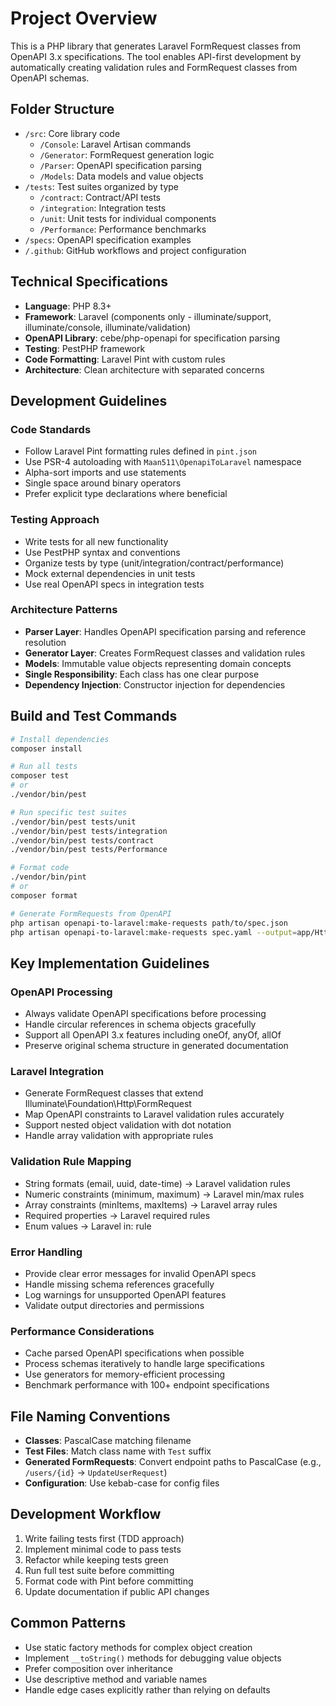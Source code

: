 # Project Overview

This is a PHP library that generates Laravel FormRequest classes from OpenAPI 3.x specifications. The tool enables API-first development by automatically creating validation rules and FormRequest classes from OpenAPI schemas.

## Folder Structure

- `/src`: Core library code
  - `/Console`: Laravel Artisan commands
  - `/Generator`: FormRequest generation logic
  - `/Parser`: OpenAPI specification parsing
  - `/Models`: Data models and value objects
- `/tests`: Test suites organized by type
  - `/contract`: Contract/API tests
  - `/integration`: Integration tests
  - `/unit`: Unit tests for individual components
  - `/Performance`: Performance benchmarks
- `/specs`: OpenAPI specification examples
- `/.github`: GitHub workflows and project configuration

## Technical Specifications

- **Language**: PHP 8.3+
- **Framework**: Laravel (components only - illuminate/support, illuminate/console, illuminate/validation)
- **OpenAPI Library**: cebe/php-openapi for specification parsing
- **Testing**: PestPHP framework
- **Code Formatting**: Laravel Pint with custom rules
- **Architecture**: Clean architecture with separated concerns

## Development Guidelines

### Code Standards
- Follow Laravel Pint formatting rules defined in `pint.json`
- Use PSR-4 autoloading with `Maan511\OpenapiToLaravel` namespace
- Alpha-sort imports and use statements
- Single space around binary operators
- Prefer explicit type declarations where beneficial

### Testing Approach
- Write tests for all new functionality
- Use PestPHP syntax and conventions
- Organize tests by type (unit/integration/contract/performance)
- Mock external dependencies in unit tests
- Use real OpenAPI specs in integration tests

### Architecture Patterns
- **Parser Layer**: Handles OpenAPI specification parsing and reference resolution
- **Generator Layer**: Creates FormRequest classes and validation rules
- **Models**: Immutable value objects representing domain concepts
- **Single Responsibility**: Each class has one clear purpose
- **Dependency Injection**: Constructor injection for dependencies

## Build and Test Commands

```bash
# Install dependencies
composer install

# Run all tests
composer test
# or
./vendor/bin/pest

# Run specific test suites
./vendor/bin/pest tests/unit
./vendor/bin/pest tests/integration
./vendor/bin/pest tests/contract
./vendor/bin/pest tests/Performance

# Format code
./vendor/bin/pint
# or
composer format

# Generate FormRequests from OpenAPI
php artisan openapi-to-laravel:make-requests path/to/spec.json
php artisan openapi-to-laravel:make-requests spec.yaml --output=app/Http/Requests/Api --namespace="App\\Http\\Requests\\Api" --force --verbose
```

## Key Implementation Guidelines

### OpenAPI Processing
- Always validate OpenAPI specifications before processing
- Handle circular references in schema objects gracefully
- Support all OpenAPI 3.x features including oneOf, anyOf, allOf
- Preserve original schema structure in generated documentation

### Laravel Integration
- Generate FormRequest classes that extend Illuminate\Foundation\Http\FormRequest
- Map OpenAPI constraints to Laravel validation rules accurately
- Support nested object validation with dot notation
- Handle array validation with appropriate rules

### Validation Rule Mapping
- String formats (email, uuid, date-time) → Laravel validation rules
- Numeric constraints (minimum, maximum) → Laravel min/max rules
- Array constraints (minItems, maxItems) → Laravel array rules
- Required properties → Laravel required rules
- Enum values → Laravel in: rule

### Error Handling
- Provide clear error messages for invalid OpenAPI specs
- Handle missing schema references gracefully
- Log warnings for unsupported OpenAPI features
- Validate output directories and permissions

### Performance Considerations
- Cache parsed OpenAPI specifications when possible
- Process schemas iteratively to handle large specifications
- Use generators for memory-efficient processing
- Benchmark performance with 100+ endpoint specifications

## File Naming Conventions

- **Classes**: PascalCase matching filename
- **Test Files**: Match class name with `Test` suffix
- **Generated FormRequests**: Convert endpoint paths to PascalCase (e.g., `/users/{id}` → `UpdateUserRequest`)
- **Configuration**: Use kebab-case for config files

## Development Workflow

1. Write failing tests first (TDD approach)
2. Implement minimal code to pass tests
3. Refactor while keeping tests green
4. Run full test suite before committing
5. Format code with Pint before committing
6. Update documentation if public API changes

## Common Patterns

- Use static factory methods for complex object creation
- Implement `__toString()` methods for debugging value objects
- Prefer composition over inheritance
- Use descriptive method and variable names
- Handle edge cases explicitly rather than relying on defaults